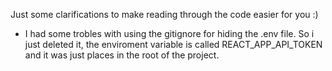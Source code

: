Just some clarifications to make reading through the code easier for you :)

- I had some trobles with using the gitignore for hiding the .env file. So i just deleted it, the enviroment variable is called REACT_APP_API_TOKEN and it was just places in the root of the project.
   
